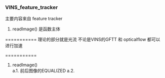 <!--
 * @Author: Liu Weilong
 * @Date: 2021-02-23 09:29:42
 * @LastEditors: Liu Weilong 
 * @LastEditTime: 2021-02-23 13:26:41
 * @FilePath: /3rd-test-learning/32. vins_related/origin/code_reading/vins_feature_tracker.md
 * @Description: 
-->
### VINS_feature_tracker
主要内容来自  feature tracker
1. readImage() 是函数主体

===========
理论的部分就是光流
不论是VINS的GFTT 和 opticalflow 都可以进行加速

===========

1. readImage()<br>
a.1. 前后图像的EQUALIZED
a.2. 